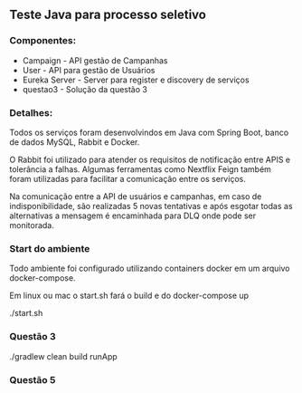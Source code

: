 ## Teste Java para processo seletivo

### Componentes:

* Campaign - API gestão de Campanhas
* User - API para gestão de Usuários
* Eureka Server - Server para register e discovery de serviços
* questao3 - Solução da questão 3

### Detalhes:

Todos os serviços foram desenvolvindos em Java com Spring Boot, banco de dados MySQL, Rabbit e Docker.

O Rabbit foi utilizado para atender os requisitos de notificação entre APIS e tolerância a falhas. Algumas ferramentas como Nextflix Feign também foram utilizadas para facilitar a comunicação entre os serviços.

Na comunicação entre a API de usuários e campanhas, em caso de indisponibilidade, são realizadas 5 novas tentativas e após esgotar todas as alternativas a mensagem é encaminhada para DLQ onde pode ser monitorada.

### Start do ambiente

Todo ambiente foi configurado utilizando containers docker em um arquivo docker-compose.

Em linux ou mac o start.sh fará o build e do docker-compose up

./start.sh

### Questão 3

./gradlew clean build runApp

### Questão 5
